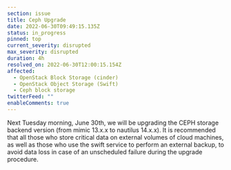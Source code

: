 ```yaml
---
section: issue
title: Ceph Upgrade
date: 2022-06-30T09:49:15.135Z
status: in_progress
pinned: top
current_severity: disrupted
max_severity: disrupted
duration: 4h
resolved_on: 2022-06-30T12:00:15.154Z
affected:
  - OpenStack Block Storage (cinder)
  - OpenStack Object Storage (Swift)
  - Ceph block storage
twitterFeed: ""
enableComments: true
---
```

Next Tuesday morning, June 30th, we will be upgrading the CEPH storage backend version (from mimic 13.x.x to nautilus 14.x.x). It is recommended that all those who store critical data on external volumes of cloud machines, as well as those who use the swift service to perform an external backup, to avoid data loss in case of an unscheduled failure during the upgrade procedure.